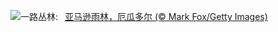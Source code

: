 ![](https://www.bing.com/th?id=OHR.AmazonEcuador_ZH-CN2864991745_UHD.jpg&w=1000)一路丛林:&nbsp;&ensp;[亚马逊雨林，厄瓜多尔 (© Mark Fox/Getty Images)](https://www.bing.com/th?id=OHR.AmazonEcuador_ZH-CN2864991745_UHD.jpg)
<br><br/>
